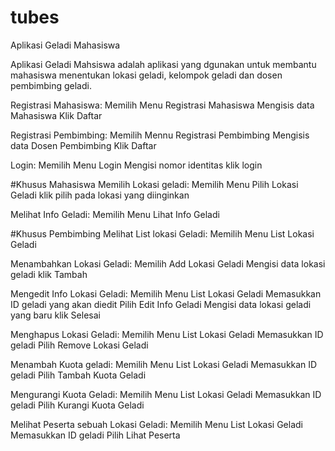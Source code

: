 # tubes
Aplikasi Geladi Mahasiswa

Aplikasi Geladi Mahsiswa adalah aplikasi yang dgunakan untuk membantu mahasiswa menentukan lokasi geladi, kelompok geladi dan dosen pembimbing geladi.

Registrasi Mahasiswa:
Memilih Menu Registrasi Mahasiswa
Mengisis data Mahasiswa
Klik Daftar

Registrasi Pembimbing:
Memilih Mennu Registrasi Pembimbing
Mengisis data Dosen Pembimbing
Klik Daftar

Login:
Memilih Menu Login
Mengisi nomor identitas
klik login

#Khusus Mahasiswa
Memilih Lokasi geladi:
Memilih Menu Pilih Lokasi Geladi
klik pilih pada lokasi yang diinginkan

Melihat Info Geladi:
Memilih Menu Lihat Info Geladi

#Khusus Pembimbing
Melihat List lokasi Geladi:
Memilih Menu List Lokasi Geladi

Menambahkan Lokasi Geladi:
Memilih Add Lokasi Geladi
Mengisi data lokasi geladi
klik Tambah

Mengedit Info Lokasi Geladi:
Memilih Menu List Lokasi Geladi
Memasukkan ID geladi yang akan diedit
Pilih Edit Info Geladi
Mengisi data lokasi geladi yang baru
klik Selesai

Menghapus Lokasi Geladi:
Memilih Menu List Lokasi Geladi
Memasukkan ID geladi
Pilih Remove Lokasi Geladi

Menambah Kuota geladi:
Memilih Menu List Lokasi Geladi
Memasukkan ID geladi
Pilih Tambah Kuota Geladi

Mengurangi Kuota Geladi:
Memilih Menu List Lokasi Geladi
Memasukkan ID geladi
Pilih Kurangi Kuota Geladi

Melihat Peserta sebuah Lokasi Geladi:
Memilih Menu List Lokasi Geladi
Memasukkan ID geladi
Pilih Lihat Peserta
